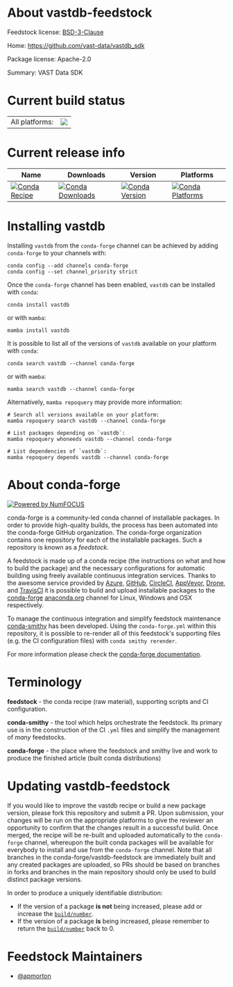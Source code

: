 About vastdb-feedstock
======================

Feedstock license: [BSD-3-Clause](https://github.com/conda-forge/vastdb-feedstock/blob/main/LICENSE.txt)

Home: https://github.com/vast-data/vastdb_sdk

Package license: Apache-2.0

Summary: VAST Data SDK

Current build status
====================


<table><tr><td>All platforms:</td>
    <td>
      <a href="https://dev.azure.com/conda-forge/feedstock-builds/_build/latest?definitionId=22032&branchName=main">
        <img src="https://dev.azure.com/conda-forge/feedstock-builds/_apis/build/status/vastdb-feedstock?branchName=main">
      </a>
    </td>
  </tr>
</table>

Current release info
====================

| Name | Downloads | Version | Platforms |
| --- | --- | --- | --- |
| [![Conda Recipe](https://img.shields.io/badge/recipe-vastdb-green.svg)](https://anaconda.org/conda-forge/vastdb) | [![Conda Downloads](https://img.shields.io/conda/dn/conda-forge/vastdb.svg)](https://anaconda.org/conda-forge/vastdb) | [![Conda Version](https://img.shields.io/conda/vn/conda-forge/vastdb.svg)](https://anaconda.org/conda-forge/vastdb) | [![Conda Platforms](https://img.shields.io/conda/pn/conda-forge/vastdb.svg)](https://anaconda.org/conda-forge/vastdb) |

Installing vastdb
=================

Installing `vastdb` from the `conda-forge` channel can be achieved by adding `conda-forge` to your channels with:

```
conda config --add channels conda-forge
conda config --set channel_priority strict
```

Once the `conda-forge` channel has been enabled, `vastdb` can be installed with `conda`:

```
conda install vastdb
```

or with `mamba`:

```
mamba install vastdb
```

It is possible to list all of the versions of `vastdb` available on your platform with `conda`:

```
conda search vastdb --channel conda-forge
```

or with `mamba`:

```
mamba search vastdb --channel conda-forge
```

Alternatively, `mamba repoquery` may provide more information:

```
# Search all versions available on your platform:
mamba repoquery search vastdb --channel conda-forge

# List packages depending on `vastdb`:
mamba repoquery whoneeds vastdb --channel conda-forge

# List dependencies of `vastdb`:
mamba repoquery depends vastdb --channel conda-forge
```


About conda-forge
=================

[![Powered by
NumFOCUS](https://img.shields.io/badge/powered%20by-NumFOCUS-orange.svg?style=flat&colorA=E1523D&colorB=007D8A)](https://numfocus.org)

conda-forge is a community-led conda channel of installable packages.
In order to provide high-quality builds, the process has been automated into the
conda-forge GitHub organization. The conda-forge organization contains one repository
for each of the installable packages. Such a repository is known as a *feedstock*.

A feedstock is made up of a conda recipe (the instructions on what and how to build
the package) and the necessary configurations for automatic building using freely
available continuous integration services. Thanks to the awesome service provided by
[Azure](https://azure.microsoft.com/en-us/services/devops/), [GitHub](https://github.com/),
[CircleCI](https://circleci.com/), [AppVeyor](https://www.appveyor.com/),
[Drone](https://cloud.drone.io/welcome), and [TravisCI](https://travis-ci.com/)
it is possible to build and upload installable packages to the
[conda-forge](https://anaconda.org/conda-forge) [anaconda.org](https://anaconda.org/)
channel for Linux, Windows and OSX respectively.

To manage the continuous integration and simplify feedstock maintenance
[conda-smithy](https://github.com/conda-forge/conda-smithy) has been developed.
Using the ``conda-forge.yml`` within this repository, it is possible to re-render all of
this feedstock's supporting files (e.g. the CI configuration files) with ``conda smithy rerender``.

For more information please check the [conda-forge documentation](https://conda-forge.org/docs/).

Terminology
===========

**feedstock** - the conda recipe (raw material), supporting scripts and CI configuration.

**conda-smithy** - the tool which helps orchestrate the feedstock.
                   Its primary use is in the construction of the CI ``.yml`` files
                   and simplify the management of *many* feedstocks.

**conda-forge** - the place where the feedstock and smithy live and work to
                  produce the finished article (built conda distributions)


Updating vastdb-feedstock
=========================

If you would like to improve the vastdb recipe or build a new
package version, please fork this repository and submit a PR. Upon submission,
your changes will be run on the appropriate platforms to give the reviewer an
opportunity to confirm that the changes result in a successful build. Once
merged, the recipe will be re-built and uploaded automatically to the
`conda-forge` channel, whereupon the built conda packages will be available for
everybody to install and use from the `conda-forge` channel.
Note that all branches in the conda-forge/vastdb-feedstock are
immediately built and any created packages are uploaded, so PRs should be based
on branches in forks and branches in the main repository should only be used to
build distinct package versions.

In order to produce a uniquely identifiable distribution:
 * If the version of a package **is not** being increased, please add or increase
   the [``build/number``](https://docs.conda.io/projects/conda-build/en/latest/resources/define-metadata.html#build-number-and-string).
 * If the version of a package **is** being increased, please remember to return
   the [``build/number``](https://docs.conda.io/projects/conda-build/en/latest/resources/define-metadata.html#build-number-and-string)
   back to 0.

Feedstock Maintainers
=====================

* [@apmorton](https://github.com/apmorton/)

